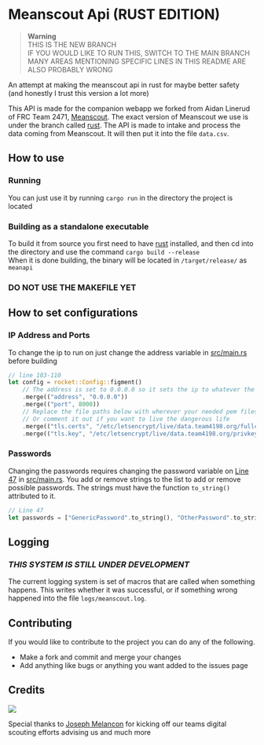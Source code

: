 # Meanscout Api (RUST EDITION)
> **Warning** 
<br />THIS IS THE NEW BRANCH
<br/> IF YOU WOULD LIKE TO RUN THIS, SWITCH TO THE MAIN BRANCH
<br/> MANY AREAS MENTIONING SPECIFIC LINES IN THIS README ARE ALSO PROBABLY WRONG 

An attempt at making the meanscout api in rust for maybe better safety<br>
(and honestly I trust this version a lot more)

This API is made for the companion webapp we forked from Aidan Linerud of FRC Team 2471, [Meanscout](https://github.com/4198-Programmers/MeanScout_4198). The exact version of Meanscout we use is under the branch called [rust](https://github.com/4198-Programmers/MeanScout_4198/tree/rust). The API is made to intake and process the data coming from Meanscout. It will then put it into the file `data.csv`.

## How to use

### Running
You can just use it by running `cargo run` in the directory the project is located

### Building as a standalone executable
To build it from source you first need to have [rust](https://rust-lang.org) installed, and then cd into the directory and use the command `cargo build --release`<br>
When it is done building, the binary will be located in `/target/release/` as `meanapi`

### **DO NOT USE THE MAKEFILE YET**

## How to set configurations
### IP Address and Ports
To change the ip to run on just change the address variable in [src/main.rs](https://github.com/4198-Programmers/meanscout-api-rust/blob/main/src/main.rs) before building
```rust
// line 103-110
let config = rocket::Config::figment()
    // The address is set to 0.0.0.0 so it sets the ip to whatever the public network ip is
    .merge(("address", "0.0.0.0"))
    .merge(("port", 8000))
    // Replace the file paths below with wherever your needed pem files are for the right certifications
    // Or comment it out if you want to live the dangerous life
    .merge(("tls.certs", "/etc/letsencrypt/live/data.team4198.org/fullchain.pem"))
    .merge(("tls.key", "/etc/letsencrypt/live/data.team4198.org/privkey.pem"));
```

### Passwords
Changing the passwords requires changing the password variable on [Line 47](https://github.com/4198-Programmers/meanscout-api-rust/blob/main/src/main.rs#L44) in [src/main.rs](https://github.com/4198-Programmers/meanscout-api-rust/blob/main/src/main.rs). You add or remove strings to the list to add or remove possible passwords. The strings must have the function `to_string()` attributed to it.
```rust
// Line 47
let passwords = ["GenericPassword".to_string(), "OtherPassword".to_string()];
```

## Logging

### ***THIS SYSTEM IS STILL UNDER DEVELOPMENT***

The current logging system is set of macros that are called when something happens. This writes whether it was successful, or if something wrong happened into the file `logs/meanscout.log`. 

## Contributing

If you would like to contribute to the project you can do any of the following.
* Make a fork and commit and merge your changes
* Add anything like bugs or anything you want added to the issues page


## Credits
<a href="https://github.com/4198-Programmers/meanscout-api-rust/graphs/contributors">
  <img src="https://contrib.rocks/image?repo=4198-Programmers/meanscout-api-rust" />
</a>

Special thanks to <a href="https://github.com/jmelancon"> Joseph Melancon</a> for kicking off our teams digital scouting efforts advising us and much more
